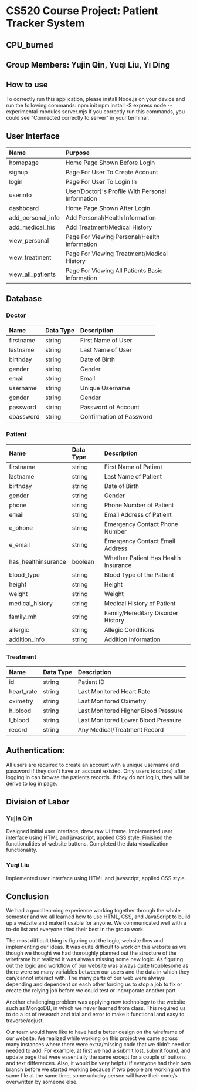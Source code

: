 # CS520 Course Project: Patient Tracker System

## CPU_burned

## Group Members: Yujin Qin, Yuqi Liu, Yi Ding


## How to use

To correctly run this application, please install Node.js on your device and run the following commands:
npm init
npm install -S express
node --experimental-modules server.mjs
If you correctly run this commands, you could see "Connected correctly to server" in your terminal.


## User Interface
| Name | Purpose | 
| :------------- | :-------------------- | 
| homepage | Home Page Shown Before Login |
| signup | Page For User To Create Account | 
| login | Page For User To Login In | 
| userinfo | User(Doctor)'s Profile With Personal Information | 
| dashboard | Home Page Shown After Login |
| add_personal_info | Add Personal/Health Information |
| add_medical_his | Add Treatment/Medical History |
| view_personal | Page For Viewing Personal/Health Information |
| view_treatment | Page For Viewing Treatment/Medical History |
| view_all_patients | Page For Viewing All Patients Basic Information |


## Database
### Doctor
| Name | Data Type | Description |
| :------------- | :------------- | :------------- |
| firstname | string | First Name of User |
| lastname | string | Last Name of User |
| birthday | string | Date of Birth |
| gender | string | Gender |
| email | string | Email |
| username | string | Unique Username |
| gender | string | Gender |
| password | string | Password of Account |
| cpassword | string | Confirmation of Password |

### Patient
| Name | Data Type | Description |
| :------------- | :------------- | :------------- |
| firstname | string | First Name of Patient |
| lastname | string | Last Name of Patient |
| birthday | string | Date of Birth |
| gender | string | Gender |
| phone | string | Phone Number of Patient |
| email | string | Email Address of Patient |
| e_phone | string | Emergency Contact Phone Number |
| e_email | string | Emergency Contact Email Address |
| has_healthinsurance | boolean | Whether Patient Has Health Insurance |
| blood_type | string | Blood Type of the Patient |
| height | string | Height |
| weight | string | Weight |
| medical_history | string | Medical History of Patient |
| family_mh | string | Family/Hereditary Disorder History |
| allergic | string | Allegic Conditions |
| addition_info | string | Addition Information |

### Treatment
| Name | Data Type | Description |
| :------------- | :------------- | :------------- |
| id | string | Patient ID |
| heart_rate | string | Last Monitored Heart Rate |
| oximetry | string | Last Monitored Oximetry |
| h_blood | string | Last Monitored Higher Blood Pressure |
| l_blood | string | Last Monitored Lower Blood Pressure |
| record | string | Any Medical/Treatment Record |



## Authentication:

All users are required to create an account with a unique username and password if they don't have an account existed. Only users (doctors) after logging in can browse the patients records. If they do not log in, they will be derive to log in page.


## Division of Labor

### Yujin Qin
Designed initial user interface, drew raw UI frame.
Implemented user interface using HTML and javascript, applied CSS style.
Finished the functionalities of website buttons.
Completed the data visualization functionality.

### Yuqi Liu
Implemented user interface using HTML and javascript, applied CSS style.


## Conclusion
We had a good learning experience working together through the whole semester and we all learned how to use HTML, CSS, and JavaScript to build up a website and make it usable for anyone. We communicated well with a to-do list and everyone tried their best in the group work.

The most difficult thing is figuring out the logic, website flow and implementing our ideas. It was quite difficult to work on this website as we though we thought we had thoroughly planned out the structure of the wireframe but realized it was always missing some new logic.  As figuring out the logic and workflow of our website was always quite troublesome as there were so many variables between our users and the data in which they can/cannot interact with.  The many parts of our web were always depending and dependent on each other forcing us to stop a job to fix or create the relying job before we could test or incorporate another part.  

Another challenging problem was applying new technology to the website such as MongoDB, in which we never learned from class. This required us to do a lot of research and trial and error to make it functional and easy to traverse/adjust.  

Our team would have like to have had a better design on the wireframe of our website.  We realized while working on this project we came across many instances where there were extra/missing code that we didn't need or needed to add. For example, at first we had a submit lost, submit found, and update page that were essentially the same except for a couple of buttons and text differences. Also, it would be very helpful if everyone had their own branch before we started working because if two people are working on the same file at the same time, some unlucky person will have their code/s overwritten by someone else.
